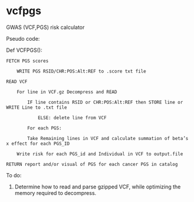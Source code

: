 # vcfpgs
GWAS (VCF,PGS) risk calculator

Pseudo code:

Def VCFPGS():
	
	FETCH PGS scores
		
		WRITE PGS RSID/CHR:POS:Alt:REF to .score txt file 
	
	READ VCF
	
		For line in VCF.gz Decompress and READ
		
			IF line contains RSID or CHR:POS:Alt:REF then STORE line or WRITE Line to .txt file
		
				ELSE: delete line from VCF
				
			For each PGS:
			
			Take Remaining lines in VCF and calculate summation of beta’s x effect for each PGS_ID
	
		Write risk for each PGS_id and Individual in VCF to output.file
	
	RETURN report and/or visual of PGS for each cancer PGS in catalog


To do:
 1. Determine how to read and parse gzipped VCF, while optimizing the memory required to decompress. 
